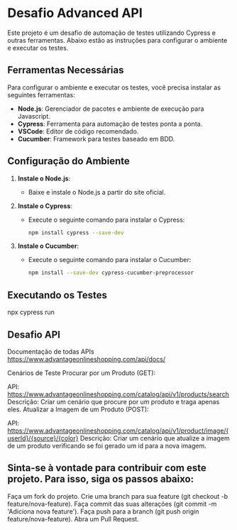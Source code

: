 # Desafio Advanced API

Este projeto é um desafio de automação de testes utilizando Cypress e outras ferramentas. Abaixo estão as instruções para configurar o ambiente e executar os testes.

## Ferramentas Necessárias

Para configurar o ambiente e executar os testes, você precisa instalar as seguintes ferramentas:

- **Node.js**: Gerenciador de pacotes e ambiente de execução para Javascript.
- **Cypress**: Ferramenta para automação de testes ponta a ponta.
- **VSCode**: Editor de código recomendado.
- **Cucumber**: Framework para testes baseado em BDD.

## Configuração do Ambiente

1. **Instale o Node.js**:
   - Baixe e instale o Node.js a partir do site oficial.

2. **Instale o Cypress**:
   - Execute o seguinte comando para instalar o Cypress:
     ```sh
     npm install cypress --save-dev
     ```

3. **Instale o Cucumber**:
   - Execute o seguinte comando para instalar o Cucumber:
     ```sh
     npm install --save-dev cypress-cucumber-preprocessor
     ```


## Executando os Testes
npx cypress run


## Desafio API
Documentação de todas APIs
https://www.advantageonlineshopping.com/api/docs/

Cenários de Teste
Procurar por um Produto (GET):

API: https://www.advantageonlineshopping.com/catalog/api/v1/products/search
Descrição: Criar um cenário que procure por um produto e traga apenas eles.
Atualizar a Imagem de um Produto (POST):

API: https://www.advantageonlineshopping.com/catalog/api/v1/product/image/{userId}/{source}/{color}
Descrição: Criar um cenário que atualize a imagem de um produto verificando se foi gerado um id para a nova imagem.

## Sinta-se à vontade para contribuir com este projeto. Para isso, siga os passos abaixo:

Faça um fork do projeto.
Crie uma branch para sua feature (git checkout -b feature/nova-feature).
Faça commit das suas alterações (git commit -m 'Adiciona nova feature').
Faça push para a branch (git push origin feature/nova-feature).
Abra um Pull Request.
